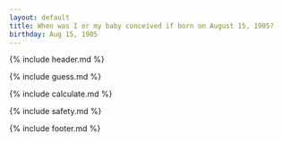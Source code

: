 ```yaml
---
layout: default
title: When was I or my baby conceived if born on August 15, 1905?
birthday: Aug 15, 1905
---
```


{% include header.md %}

{% include guess.md %}

{% include calculate.md %}

{% include safety.md %}

{% include footer.md %}



